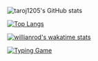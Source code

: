 ![taroj1205's GitHub stats](https://github-readme-stats.vercel.app/api?username=taroj1205&show_icons=true&theme=dark)

[![Top Langs](https://github-readme-stats.vercel.app/api/top-langs/?username=taroj1205&layout=compact&theme=dark)](https://github.com/taroj1205)

[![willianrod's wakatime stats](https://github-readme-stats.vercel.app/api/wakatime?username=taroj1205)](https://github.com/taroj1205)

[![Typing Game](https://github-readme-stats.vercel.app/api/pin/?username=taroj1205&repo=Typing-Game-Node&theme=dark)](https://github.com/taroj1205/Typing-Game-Node)
